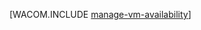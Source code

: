 <properties linkid="manage-windows-common-tasks-vm-availability" urlDisplayName="Manage Availability of VMs" pageTitle="Manage availability of virtual machines (Linux) - Azure" metaKeywords="" description="Learn how to use multiple virtual machines to ensure availability of your Azure application. " metaCanonical="http://www.windowsazure.com/ko-kr/manage/windows/common-tasks/manage-vm-availability/" services="virtual-machines" documentationCenter="" title="" authors="" solutions="" manager="" editor="" />

[WACOM.INCLUDE [manage-vm-availability](../includes/manage-vm-availability.md)]

